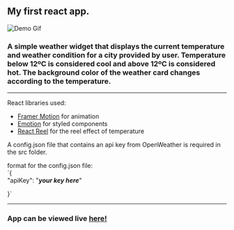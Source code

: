 ## My first react app. 

![Demo Gif](https://media.giphy.com/media/fxetdN1CurOIo3CnCN/giphy.gif)

### A simple weather widget that displays the current temperature and weather condition for a city provided by user. Temperature below 12ºC is considered cool and above 12ºC is considered hot. The background color of the weather card changes according to the temperature.
---
React libraries used:
- [Framer Motion](https://www.framer.com/motion/) for animation
- [Emotion](https://emotion.sh/docs/styled) for styled components
- [React Reel](https://www.npmjs.com/package/react-reel) for the reel effect of temperature

A config.json file that contains an api key from OpenWeather is required in the src folder.  

format for the config.json file:  
`{   
    "apiKey": "**_your key here_**"   
      
 }`

---

### App can be viewed live [here!](https://thor.net.nait.ca/~msandhu1/weather/)
